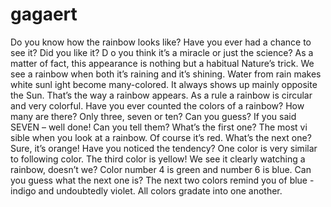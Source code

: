 # gagaert
Do you know how the rainbow looks like? Have you ever had a chance to see it? Did you like it? D
o you think it’s a miracle or just the science? As a matter of fact, this appearance is nothing but a
habitual Nature’s trick. We see a rainbow when both it’s raining and it’s shining. Water from rain makes white sunl
ight become many-colored. It always shows up mainly opposite the Sun. That’s the way a rainbow appears.
As a rule a rainbow is circular and very colorful. Have you ever counted the colors of a rainbow?
How many are there? Only three, seven or ten? Can you guess?
If you said SEVEN – well done! Can you tell them? What’s the first one? The most vi
sible when you look at a rainbow. Of course 
it’s red. What’s the next one? Sure, it’s orange! Have you noticed the tendency? One color is very similar to following color.
The third color is yellow! We see it clearly watching a rainbow, doesn’t we? Color number 4 is green and number 6 is blue. 
Can you guess what the next one is? The next two colors remind you of blue - indigo and undoubtedly violet. All colors gradate into one another.
